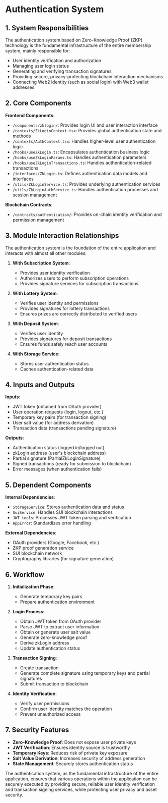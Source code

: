 
# Authentication System

## 1. System Responsibilities
The authentication system based on Zero-Knowledge Proof (ZKP) technology is the fundamental infrastructure of the entire membership system, mainly responsible for:

- User identity verification and authorization
- Managing user login status
- Generating and verifying transaction signatures
- Providing secure, privacy-protecting blockchain interaction mechanisms
- Connecting Web2 identity (such as social login) with Web3 wallet addresses

## 2. Core Components

**Frontend Components**:
- `/components/zklogin/`: Provides login UI and user interaction interface
- `/contexts/ZkLoginContext.tsx`: Provides global authentication state and methods
- `/contexts/AuthContext.tsx`: Handles higher-level user authentication logic
- `/hooks/useZkLogin.ts`: Encapsulates authentication business logic
- `/hooks/useZkLoginParams.ts`: Handles authentication parameters
- `/hooks/useZkLoginTransactions.ts`: Handles authentication-related transactions
- `/interfaces/ZkLogin.ts`: Defines authentication data models and interfaces
- `/utils/ZkLoginService.ts`: Provides underlying authentication services
- `/utils/ZkLoginAuthService.ts`: Handles authentication processes and session management

**Blockchain Contracts**:
- `/contracts/authentication/`: Provides on-chain identity verification and permission management

## 3. Module Interaction Relationships

The authentication system is the foundation of the entire application and interacts with almost all other modules:

1. **With Subscription System**:
   - Provides user identity verification
   - Authorizes users to perform subscription operations
   - Provides signature services for subscription transactions

2. **With Lottery System**:
   - Verifies user identity and permissions
   - Provides signatures for lottery transactions
   - Ensures prizes are correctly distributed to verified users

3. **With Deposit System**:
   - Verifies user identity
   - Provides signatures for deposit transactions
   - Ensures funds safely reach user accounts

4. **With Storage Service**:
   - Stores user authentication status
   - Caches authentication-related data

## 4. Inputs and Outputs

**Inputs**:
- JWT token (obtained from OAuth provider)
- User operation requests (login, logout, etc.)
- Temporary key pairs (for transaction signing)
- User salt value (for address derivation)
- Transaction data (transactions pending signature)

**Outputs**:
- Authentication status (logged in/logged out)
- zkLogin address (user's blockchain address)
- Partial signature (PartialZkLoginSignature)
- Signed transactions (ready for submission to blockchain)
- Error messages (when authentication fails)

## 5. Dependent Components

**Internal Dependencies**:
- `StorageService`: Stores authentication data and status
- `SuiService`: Handles SUI blockchain interactions
- `JWT tools`: Processes JWT token parsing and verification
- `AppError`: Standardizes error handling

**External Dependencies**:
- OAuth providers (Google, Facebook, etc.)
- ZKP proof generation service
- SUI blockchain network
- Cryptography libraries (for signature generation)

## 6. Workflow

1. **Initialization Phase**:
   - Generate temporary key pairs
   - Prepare authentication environment

2. **Login Process**:
   - Obtain JWT token from OAuth provider
   - Parse JWT to extract user information
   - Obtain or generate user salt value
   - Generate zero-knowledge proof
   - Derive zkLogin address
   - Update authentication status

3. **Transaction Signing**:
   - Create transaction
   - Generate complete signature using temporary keys and partial signatures
   - Submit transaction to blockchain

4. **Identity Verification**:
   - Verify user permissions
   - Confirm user identity matches the operation
   - Prevent unauthorized access

## 7. Security Features

- **Zero-Knowledge Proof**: Does not expose user private keys
- **JWT Verification**: Ensures identity source is trustworthy
- **Temporary Keys**: Reduces risk of private key exposure
- **Salt Value Derivation**: Increases security of address generation
- **State Management**: Securely stores authentication status

The authentication system, as the fundamental infrastructure of the entire application, ensures that various operations within the application can be securely executed by providing secure, reliable user identity verification and transaction signing services, while protecting user privacy and asset security.
